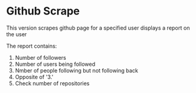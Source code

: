 # Github Scrape

This version scrapes github page for a specified user 
displays a report on the user 

The report contains:
1. Number of followers
2. Number of users being followed
3. Nmber of people following but not following back 
4. Opposite of '3.'
5. Check number of repositories
